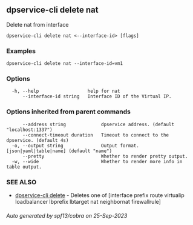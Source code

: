 ## dpservice-cli delete nat

Delete nat from interface

```
dpservice-cli delete nat <--interface-id> [flags]
```

### Examples

```
dpservice-cli delete nat --interface-id=vm1
```

### Options

```
  -h, --help                  help for nat
      --interface-id string   Interface ID of the Virtual IP.
```

### Options inherited from parent commands

```
      --address string             dpservice address. (default "localhost:1337")
      --connect-timeout duration   Timeout to connect to the dpservice. (default 4s)
  -o, --output string              Output format. [json|yaml|table|name] (default "name")
      --pretty                     Whether to render pretty output.
  -w, --wide                       Whether to render more info in table output.
```

### SEE ALSO

* [dpservice-cli delete](dpservice-cli_delete.md)	 - Deletes one of [interface prefix route virtualip loadbalancer lbprefix lbtarget nat neighbornat firewallrule]

###### Auto generated by spf13/cobra on 25-Sep-2023
